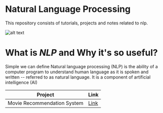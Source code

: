 # Natural Language Processing
This repository consists of tutorials, projects and notes related to nlp.

![alt text](https://cdn.analyticsvidhya.com/wp-content/uploads/2021/08/89923image.jpg)

# What is ***NLP*** and Why it's so useful?
Simple we can define Natural language processing (NLP) is the ability of a computer program to understand human language as it is spoken and written -- referred to as natural language. It is a component of artificial intelligence (AI)



| Project | Link |
|---------|---------------|
| Movie Recommendation System | [Link](https://github.com/vidush5/Natural-Language-Processing/blob/master/Projects/Movie%20Recommendation%20System%20Model%20Building.ipynb)|
